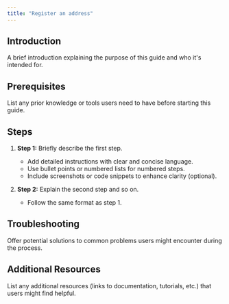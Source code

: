 ```yaml
---
title: "Register an address"
---
```


## Introduction

A brief introduction explaining the purpose of this guide and who it's intended for. 

## Prerequisites

List any prior knowledge or tools users need to have before starting this guide.

## Steps

1. **Step 1:** Briefly describe the first step.
    * Add detailed instructions with clear and concise language. 
    * Use bullet points or numbered lists for numbered steps.
    * Include screenshots or code snippets to enhance clarity (optional).

2. **Step 2:** Explain the second step and so on.
    * Follow the same format as step 1.

## Troubleshooting

Offer potential solutions to common problems users might encounter during the process.

## Additional Resources

List any additional resources (links to documentation, tutorials, etc.) that users might find helpful.

